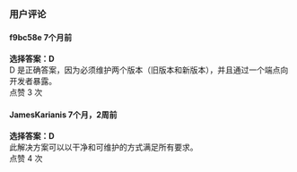 ### 用户评论

#### f9bc58e 7个月前
**选择答案：D**  
D 是正确答案，因为必须维护两个版本（旧版本和新版本），并且通过一个端点向开发者暴露。  
点赞 3 次

#### JamesKarianis 7个月，2周前
**选择答案：D**  
此解决方案可以以干净和可维护的方式满足所有要求。  
点赞 4 次
